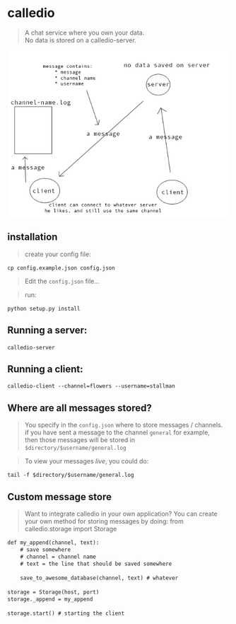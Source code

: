 # calledio
> A chat service where you own your data.  
> No data is stored on a calledio-server.

![chat.png](chat.png)

## installation
> create your config file:

    cp config.example.json config.json

> Edit the `config.json` file...

> run:

    python setup.py install

## Running a server:

    calledio-server

## Running a client:

    calledio-client --channel=flowers --username=stallman

## Where are all messages stored?
> You specify in the `config.json` where to store messages / channels.  
> if you have sent a message to the channel `general` for example,  
> then those messages will be stored in `$directory/$username/general.log`

> To view your messages _live_, you could do:

    tail -f $directory/$username/general.log

## Custom message store
> Want to integrate calledio in your own application?
> You can create your own method for storing messages by doing:
    from calledio.storage import Storage

     
    def my_append(channel, text):
        # save somewhere
        # channel = channel name
        # text = the line that should be saved somewhere

        save_to_awesome_database(channel, text) # whatever
    
    storage = Storage(host, port)
    storage._append = my_append

    storage.start() # starting the client
